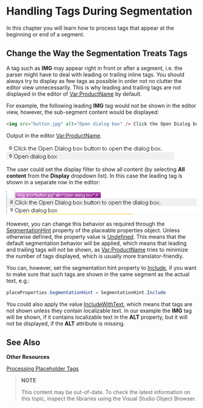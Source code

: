 Handling Tags During Segmentation
==

In this chapter you will learn how to process tags that appear at the beginning or end of a segment.

Change the Way the Segmentation Treats Tags
--

A tag such as **IMG** may appear right in front or after a segment, i.e. the parser might have to deal with leading or trailing inline tags. You should always try to display as few tags as possible in order not no clutter the editor view unnecessarily. This is why leading and trailing tags are not displayed in the editor of <Var:ProductName> by default.

For example, the following leading **IMG** tag would not be shown in the editor view, however, the sub-segment content would be displayed:

```html
<img src="button.jpg" alt="Open dialog box" /> Click the Open Dialog box button to open the dialog box.
```

Output in the editor <Var:ProductName>.

![SubSegmentWithoutTag](images/SubSegmentWithoutTag.jpg)


The user could set the display filter to show all content (by selecting **All content** from the **Display** dropdown list). In this case the leading tag is shown in a separate row in the editor:

![TagShownSeperately](images/TagShownSeperately.jpg)


However, you can change this behavior as required through the [SegmentationHint](../../api/filetypesupport/Sdl.FileTypeSupport.Framework.NativeApi.IStartTagProperties.yml#Sdl_FileTypeSupport_Framework_NativeApi_IStartTagProperties_SegmentationHint) property of the placeable properties object. Unless otherwise defined, the property value is [Undefined](../../api/filetypesupport/Sdl.FileTypeSupport.Framework.NativeApi.SegmentationHint.yml#fields). This means that the default segmentation behavior will be applied, which means that leading and trailing tags will not be shown, as <Var:ProductName> tries to minimize the number of tags displayed, which is usually more translator-friendly.

You can, however, set the segmentation hint property to [Include](../../api/filetypesupport/Sdl.FileTypeSupport.Framework.NativeApi.SegmentationHint.yml#fields), if you want to make sure that such tags are shown in the same segment as the actual text, e.g.:

```cs
placeProperties.SegmentationHint = SegmentationHint.Include
```

You could also apply the value [IncludeWithText](../../api/filetypesupport/Sdl.FileTypeSupport.Framework.NativeApi.SegmentationHint.yml#fields), which means that tags are not shown unless they contain localizable text. In our example the **IMG** tag will be shown, if it contains localizable text in the **ALT** property, but it will not be displayed, if the **ALT** attribute is missing.


See Also
--

**Other Resources**

[Processing Placeholder Tags](processing_placeholder_tags.md)

>**NOTE**
>
> This content may be out-of-date. To check the latest information on this topic, inspect the libraries using the Visual Studio Object Browser.

